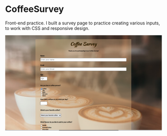 # CoffeeSurvey

Front-end practice. I built a survey page to practice creating various inputs, to work with CSS and responsive design.

<img src="./main-scr.png">
